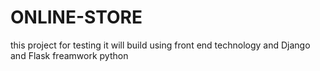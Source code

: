 # ONLINE-STORE
this project for testing it will build using front end technology and Django and Flask freamwork python

